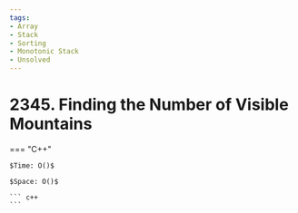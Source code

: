 ```yaml
---
tags:
- Array
- Stack
- Sorting
- Monotonic Stack
- Unsolved
---
```



# 2345. Finding the Number of Visible Mountains

=== "C++"

    $Time: O()$

    $Space: O()$

    ``` c++
    ```